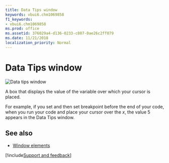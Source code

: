 ```yaml
---
title: Data Tips window
keywords: vbui6.chm1069858
f1_keywords:
- vbui6.chm1069858
ms.prod: office
ms.assetid: 376029a4-d136-0233-c807-0ae26c2ff079
ms.date: 11/21/2018
localization_priority: Normal
---
```



# Data Tips window

![Data tips window](../../../images/valuetip_ZA01201790.gif)

A box that displays the value of the variable over which your cursor is placed.

For example, if you set and then set breakpoint before the end of your code, when you run your code and place your cursor over the *x*, the value 5 appears in the Data Tips window.

## See also

- [Window elements](../window-elements.md)

[!include[Support and feedback](~/includes/feedback-boilerplate.md)]